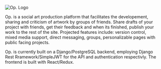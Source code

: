 ![Op. Logo](https://i.ibb.co/qFGRSbX/Op-Logo-V1-WEB-copy.jpg)


Op. is a social art production platform that facilitates the developement, sharing and criticism of artwork by groups of friends. Share drafts of your project with friends, get their feedback and when its finished, publish your work to the rest of the site. Projected features include: version control, mixed media support, direct messaging, groups, personalizable pages with public facing projects.

Op. is currently built on a Django/PostgreSQL backend, employing Django Rest Rramework/SimpleJWT for the API and authentication respectivly. The frontend is built with React/Redux.
